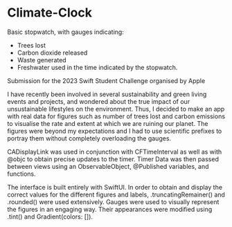 # Climate-Clock
Basic stopwatch, with gauges indicating: 
- Trees lost
- Carbon dioxide released
- Waste generated 
- Freshwater used 
in the time indicated by the stopwatch.

Submission for the 2023 Swift Student Challenge organised by Apple

I have recently been involved in several sustainability and green living events and projects, and wondered about the true impact of our unsustainable lifestyles on the environment. Thus, I decided to make an app with real data for figures such as number of trees lost and carbon emissions to visualise the rate and extent at which we are ruining our planet. The figures were beyond my expectations and I had to use scientific prefixes to portray them without completely overloading the gauges.

CADisplayLink was used in conjunction with CFTimeInterval as well as with @objc to obtain precise updates to the timer. Timer Data was then passed between views using an ObservableObject, @Published variables, and functions.

The interface is built entirely with SwiftUI. In order to obtain and display the correct values for the different figures and labels, .truncatingRemainer() and .rounded() were used extensively. Gauges were used to visually represent the figures in an engaging way. Their appearances were modified using .tint() and Gradient(colors: []).
